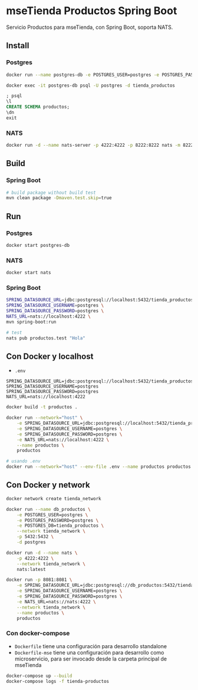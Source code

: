 # mseTienda Productos Spring Boot

Servicio Productos para mseTienda, con Spring Boot, soporta NATS.

## Install

### Postgres

```sh
docker run --name postgres-db -e POSTGRES_USER=postgres -e POSTGRES_PASSWORD=postgres -e POSTGRES_DB=tienda_productos -p 5432:5432 -d postgres

docker exec -it postgres-db psql -U postgres -d tienda_productos
```

```sql
; psql
\l
CREATE SCHEMA productos;
\dn
exit
```

### NATS

```sh
docker run -d --name nats-server -p 4222:4222 -p 8222:8222 nats -m 8222
```


## Build

### Spring Boot

```sh
# build package without build test
mvn clean package -Dmaven.test.skip=true
```


## Run

### Postgres

```sh
docker start postgres-db
```

### NATS

```sh
docker start nats
```

### Spring Boot

```sh
SPRING_DATASOURCE_URL=jdbc:postgresql://localhost:5432/tienda_productos \
SPRING_DATASOURCE_USERNAME=postgres \
SPRING_DATASOURCE_PASSWORD=postgres \
NATS_URL=nats://localhost:4222 \
mvn spring-boot:run

# test
nats pub productos.test "Hola"
```


## Con Docker y localhost

- `.env`
```
SPRING_DATASOURCE_URL=jdbc:postgresql://localhost:5432/tienda_productos
SPRING_DATASOURCE_USERNAME=postgres
SPRING_DATASOURCE_PASSWORD=postgres
NATS_URL=nats://localhost:4222
```

```sh
docker build -t productos .

docker run --network="host" \
    -e SPRING_DATASOURCE_URL=jdbc:postgresql://localhost:5432/tienda_productos \
    -e SPRING_DATASOURCE_USERNAME=postgres \
    -e SPRING_DATASOURCE_PASSWORD=postgres \
    -e NATS_URL=nats://localhost:4222 \
    --name productos \
    productos

# usando .env
docker run --network="host" --env-file .env --name productos productos

```

## Con Docker y network

```sh
docker network create tienda_network

docker run --name db_productos \
    -e POSTGRES_USER=postgres \
    -e POSTGRES_PASSWORD=postgres \
    -e POSTGRES_DB=tienda_productos \
    --network tienda_network \
    -p 5432:5432 \
    -d postgres

docker run -d --name nats \
    -p 4222:4222 \
    --network tienda_network \
    nats:latest

docker run -p 8081:8081 \
    -e SPRING_DATASOURCE_URL=jdbc:postgresql://db_productos:5432/tienda_productos \
    -e SPRING_DATASOURCE_USERNAME=postgres \
    -e SPRING_DATASOURCE_PASSWORD=postgres \
    -e NATS_URL=nats://nats:4222 \
    --network tienda_network \
    --name productos \
    productos
```

### Con docker-compose

- `Dockerfile` tiene una configuración para desarrollo standalone
- `Dockerfile-mse` tiene una configuración para desarrollo como microservicio, para ser invocado desde la carpeta principal de mseTienda

```sh
docker-compose up --build
docker-compose logs -f tienda-productos
```